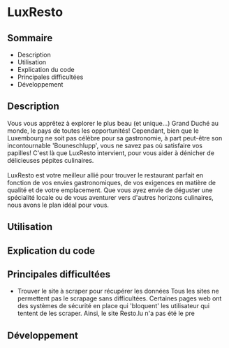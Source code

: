 # LuxResto
## Sommaire
- Description
- Utilisation
- Explication du code
- Principales difficultées
- Développement
## Description
Vous vous apprêtez à explorer le plus beau (et unique...) Grand Duché au monde, le pays de toutes les opportunités! Cependant, bien que le Luxembourg ne soit pas célèbre pour sa gastronomie, à part peut-être son incontournable 'Bouneschlupp', vous ne savez pas où satisfaire vos papilles! C'est là que LuxResto intervient, pour vous aider à dénicher de délicieuses pépites culinaires.
\
\
LuxResto est votre meilleur allié pour trouver le restaurant parfait en fonction de vos envies gastronomiques, de vos exigences en matière de qualité et de votre emplacement. Que vous ayez envie de déguster une spécialité locale ou de vous aventurer vers d'autres horizons culinaires, nous avons le plan idéal pour vous.

## Utilisation
## Explication du code
## Principales difficultées
- Trouver le site à scraper pour récupérer les données
  Tous les sites ne permettent pas le scrapage sans difficultées. Certaines pages web ont des systèmes de sécurité en place qui 'bloquent' les utilisateur qui tentent de les scraper. Ainsi, le site Resto.lu n'a pas été le pre
## Développement

